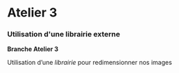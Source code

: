 # Atelier 3
### Utilisation d'une librairie externe

**Branche Atelier 3**

Utilisation d’une _librairie_ pour redimensionner nos images